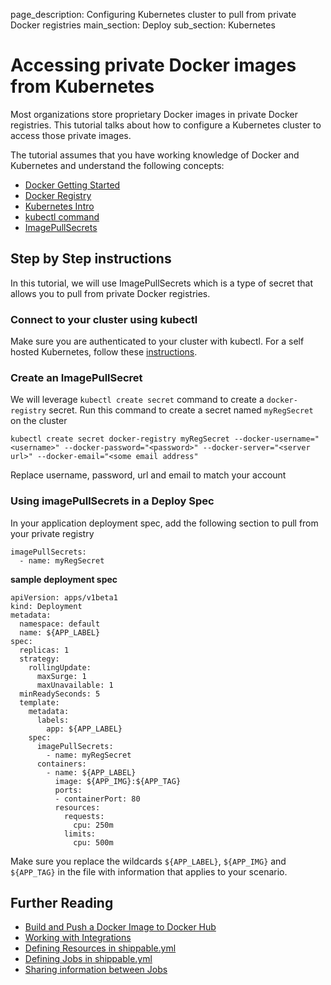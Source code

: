 page_description: Configuring Kubernetes cluster to pull from private Docker registries
main_section: Deploy
sub_section: Kubernetes

# Accessing private Docker images from Kubernetes

Most organizations store proprietary Docker images in private Docker registries. This tutorial talks about how to configure a Kubernetes cluster to access those private images.

The tutorial assumes that you have working knowledge of Docker and Kubernetes and understand the following concepts:

* [Docker Getting Started](https://docs.docker.com/v17.09/get-started/part1/)
* [Docker Registry](https://docs.docker.com/registry/)
* [Kubernetes Intro](https://kubernetes.io/docs/user-journeys/users/application-developer/foundational/)
* [kubectl command](https://kubernetes.io/docs/reference/kubectl/overview/)
* [ImagePullSecrets](https://kubernetes.io/docs/concepts/containers/images/#specifying-imagepullsecrets-on-a-pod)

## Step by Step instructions
In this tutorial, we will use ImagePullSecrets which is a type of secret that allows you to pull from private Docker registries.

### Connect to your cluster using kubectl
Make sure you are authenticated to your cluster with kubectl. For a self hosted Kubernetes, follow these [instructions](/deploy/tutorial/create-kubeconfig-for-self-hosted-kubernetes-cluster).

### Create an ImagePullSecret
We will leverage `kubectl create secret` command to create a `docker-registry` secret. Run this command to create a secret named `myRegSecret` on the cluster

```
kubectl create secret docker-registry myRegSecret --docker-username="<username>" --docker-password="<password>" --docker-server="<server url>" --docker-email="<some email address"
```
Replace username, password, url and email to match your account

### Using imagePullSecrets in a Deploy Spec
In your application deployment spec, add the following section to pull from your private registry

```
imagePullSecrets:
  - name: myRegSecret
```
**sample deployment spec**

```
apiVersion: apps/v1beta1
kind: Deployment
metadata:
  namespace: default
  name: ${APP_LABEL}
spec:
  replicas: 1
  strategy:
    rollingUpdate:
      maxSurge: 1
      maxUnavailable: 1
  minReadySeconds: 5
  template:
    metadata:
      labels:
        app: ${APP_LABEL}
    spec:
      imagePullSecrets:
        - name: myRegSecret
      containers:
        - name: ${APP_LABEL}
          image: ${APP_IMG}:${APP_TAG}
          ports:
          - containerPort: 80
          resources:
            requests:
              cpu: 250m
            limits:
              cpu: 500m
```
Make sure you replace the wildcards `${APP_LABEL}`, `${APP_IMG}` and `${APP_TAG}` in the file with information that applies to your scenario.


## Further Reading
* [Build and Push a Docker Image to Docker Hub](/ci/tutorial/build-push-image-to-docker-hub)
* [Working with Integrations](/platform/tutorial/integration/howto-crud-integration/)
* [Defining Resources in shippable.yml](/platform/workflow/config/#resources)
* [Defining Jobs in shippable.yml](/platform/workflow/config/#jobs)
* [Sharing information between Jobs](/platform/tutorial/workflow/share-info-across-jobs/)
